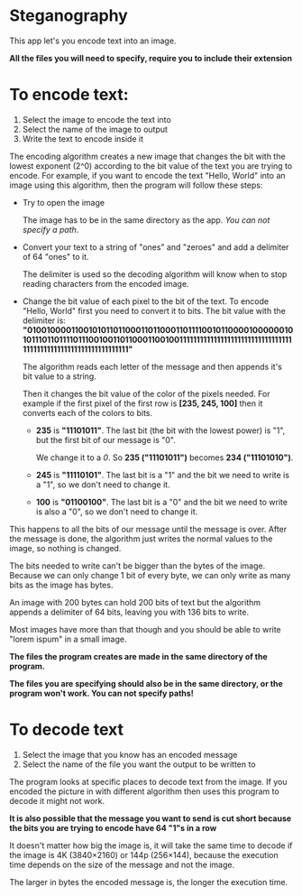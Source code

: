 # Steganography
This app let's you encode text into  an image.


**All the files you will need to specify, require you to include their extension**

# To encode text:
  1) Select the image to encode the text into
  2) Select the name of the image to output
  3) Write the text to encode inside it
  
  The encoding algorithm creates a new image that changes the bit with the lowest exponent (2^0) according to the bit value of the text you are trying to encode.
  For example, if you want to encode the text "Hello, World" into an image using this algorithm, then the program will follow these steps:
   - Try to open the image
   
       The image has to be in the same directory as the app. *You can not specify a path*.
   - Convert your text to a string of "ones" and "zeroes" and add a delimiter of 64 "ones" to it.
   
       The delimiter is used so the decoding algorithm will know when to stop reading characters from the encoded image.
   - Change the bit value of each pixel to the bit of the text.
       To encode "Hello, World" first you need to convert it to bits. The bit value with the delimiter is: **"0100100001100101011011000110110001101111001011000010000001010111011011110111001001101100011001001111111111111111111111111111111111111111111111111111111111111111"**
       
       The algorithm reads each letter of the message and then appends it's bit value to a string.
       
       Then it changes the bit value of the color of the pixels needed.
       For example if the first pixel of the first row is **[235, 245, 100]** then it converts each of the colors to bits.
       - **235** is **"11101011"**. The last bit (the bit with the lowest power) is "1", but the first bit of our message is "0".
       
         We change it to a *0*. So **235 ("11101011")** becomes **234 ("11101010")**.
       - **245** is **"11110101"**. The last bit is a "1" and the bit we need to write is a "1", so we don't need to change it.
       
       - **100** is **"01100100"**. The last bit is a "0" and the bit we need to write is also a "0", so we don't need to change it.
       
   This happens to all the bits of our message until the message is over. After the message is done, the algorithm just writes the normal values to the image, so nothing is changed.
   
   The bits needed to write can't be bigger than the bytes of the image. Because we can only change 1 bit of every byte, we can only write as many bits as the image has bytes.
   
   An image with 200 bytes can hold 200 bits of text but the algorithm appends a delimiter of 64 bits, leaving you with 136 bits to write.
   
   Most images have more than that though and you should be able to write "lorem ispum" in a small image.
   
   **The files the program creates are made in the same directory of the program.**
   
   **The files you are specifying should also be in the same directory, or the program won't work. You can not specify paths!**
   
# To decode text
  1) Select the image that you know has an encoded message
  2) Select the name of the file you want the output to be written to
  
  The program looks at specific places to decode text from the image. If you encoded the picture in with different algorithm then uses this program to decode it might not work.
  
  **It is also possible that the message you want to send is cut short because the bits you are trying to encode have 64 "1"s in a row**
  
  It doesn't matter how big the image is, it will take the same time to decode if the image is 4K (3840×2160) or 144p (256×144), because the execution time depends on the size of the message and not the image.
  
  The larger in bytes the encoded message is, the longer the execution time.
 
  
  
